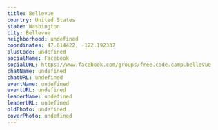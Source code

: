 ```yaml
---
title: Bellevue
country: United States
state: Washington
city: Bellevue
neighborhood: undefined
coordinates: 47.614422, -122.192337
plusCode: undefined
socialName: Facebook
socialURL: https://www.facebook.com/groups/free.code.camp.bellevue
chatName: undefined
chatURL: undefined
eventName: undefined
eventURL: undefined
leaderName: undefined
leaderURL: undefined
oldPhoto: undefined
coverPhoto: undefined
---
```

